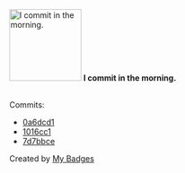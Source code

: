 <img src="https://my-badges.github.io/my-badges/morning-commits.png" alt="I commit in the morning." title="I commit in the morning." width="128">
<strong>I commit in the morning.</strong>
<br><br>

Commits:

- <a href="https://github.com/1e9y/1e9y.github.io/commit/0a6dcd1573db1a96ecf8df4aa90ed900542bbf30">0a6dcd1</a>
- <a href="https://github.com/1e9y/1e9y.github.io/commit/1016cc1e51db96966c0bb3dfdc489218a7624a47">1016cc1</a>
- <a href="https://github.com/1e9y/1e9y.github.io/commit/7d7bbce449211dd2b1362fa6d3c968d1d8f30c55">7d7bbce</a>


Created by <a href="https://github.com/my-badges/my-badges">My Badges</a>
